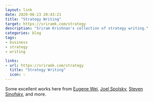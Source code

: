 ```yaml
---
layout: link
date: 2020-06-23 20:43:21
title: "Strategy Writing"
target: https://sriramk.com/strategy
description: "Sriram Krishnan's collection of strategy writing."
categories: blog
tags:
- business
- strategy
- writing

links:
- url: https://sriramk.com/strategy
  title: "Strategy Writing"
  icon: 💡
---
```


Some excellent works here from [Eugene Wei](https://www.eugenewei.com/blog/2019/2/19/status-as-a-service "Status as a Service"), [Joel Spolsky](https://www.joelonsoftware.com/2002/06/12/strategy-letter-v/ "Strategy Letter V"), [Steven Sinofsky](https://medium.learningbyshipping.com/the-10th-anniversary-of-the-ipad-a-perspective-from-the-windows-team-eaca7f94c5cc "The 10th Anniversary of the iPad"), and more.
